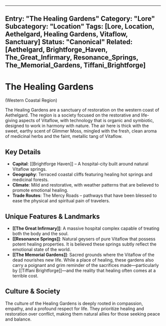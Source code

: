 
---
Entry: "The Healing Gardens"
Category: "Lore"
Subcategory: "Location"
Tags: [Lore, Location, Aethelgard, Healing Gardens, Vitaflow, Sanctuary]
Status: "Canonical"
Related: [Aethelgard, Brightforge_Haven, The_Great_Infirmary, Resonance_Springs, The_Memorial_Gardens, Tiffani_Brightforge]
---

# The Healing Gardens
(Western Coastal Region)

The Healing Gardens are a sanctuary of restoration on the western coast of Aethelgard. The region is a society focused on the restorative and life-giving aspects of Vitaflow, with technology that is organic and symbiotic, designed to work in harmony with nature. The air here is thick with the sweet, earthy scent of Glimmer Moss, mingled with the fresh, clean aroma of medicinal herbs and the faint, metallic tang of Vitaflow.

## Key Details
* **Capital**: [[Brightforge Haven]] – A hospital-city built around natural Vitaflow springs.
* **Geography**: Terraced coastal cliffs featuring healing hot springs and medicinal forests.
* **Climate**: Mild and restorative, with weather patterns that are believed to promote emotional healing.
* **Trade Routes**: The Mercy Roads – pathways that have been blessed to ease the physical and spiritual pain of travelers.

## Unique Features & Landmarks
* **[[The Great Infirmary]]**: A massive hospital complex capable of treating both the body and the soul.
* **[[Resonance Springs]]**: Natural geysers of pure Vitaflow that possess potent healing properties. It is believed these springs subtly reflect the emotional state of the world.
* **[[The Memorial Gardens]]**: Sacred grounds where the Vitaflow of the dead nourishes new life. While a place of healing, these gardens also carry a poignant and grim reminder of the sacrifices made—particularly by [[Tiffani Brightforge]]—and the reality that healing often comes at a terrible cost.

## Culture & Society
The culture of the Healing Gardens is deeply rooted in compassion, empathy, and a profound respect for life. They prioritize healing and restoration over conflict, making them natural allies for those seeking peace and balance.
